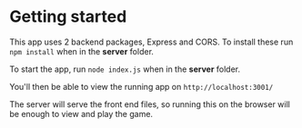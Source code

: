 # Getting started
This app uses 2 backend packages, Express and CORS. To install these run
`npm install` when in the **server** folder.

To start the app, run `node index.js` when in the **server** folder.

You'll then be able to view the running app on `http://localhost:3001/`

The server will serve the front end files, so running this on the browser will be enough to view and play the game.